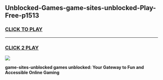 
## Unblocked-Games-game-sites-unblocked-Play-Free-p1513
<h3>
<a href="https://premium76.site?title=game-sites-unblocked&ref=15A">CLICK TO PLAY</a></h3>
<hr>

<h3>
<a href="https://premium76.site?title=game-sites-unblocked&ref=15A">CLICK 2 PLAY</a>
  
</h3>

<a href="https://premium76.site?title=game-sites-unblocked&ref=15A"><img src="https://clearcache.store/games.png"></a>


**game-sites-unblocked games unblocked: Your Gateway to Fun and Accessible Online Gaming**
